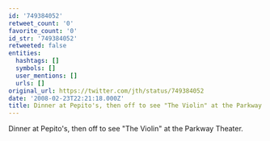 ```yaml
---
id: '749384052'
retweet_count: '0'
favorite_count: '0'
id_str: '749384052'
retweeted: false
entities:
  hashtags: []
  symbols: []
  user_mentions: []
  urls: []
original_url: https://twitter.com/jth/status/749384052
date: '2008-02-23T22:21:18.000Z'
title: Dinner at Pepito's, then off to see "The Violin" at the Parkway Theater.
---
```


Dinner at Pepito's, then off to see "The Violin" at the Parkway Theater.